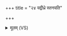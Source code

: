 +++
title = "२४ यद्वीध्रे स्तनयति"

+++
<details><summary>मूलम् (VS)</summary>

यद्वी॒ध्रे स्त॒नय॑ति प्र॒जाप॑तिरे॒व तत्प्र॒जाभ्यः॑ प्रा॒दुर्भ॑वति। तस्मा॑त्प्राचीनोपवी॒तस्ति॑ष्ठे॒ प्रजा॑प॒तेऽनु॑ मा बुध्य॒स्वेति॑। अन्वे॑नं प्र॒जा अनु॑ प्र॒जाप॑तिर्बुध्यते॒ य ए॒वं वेद॑ ॥
</details>